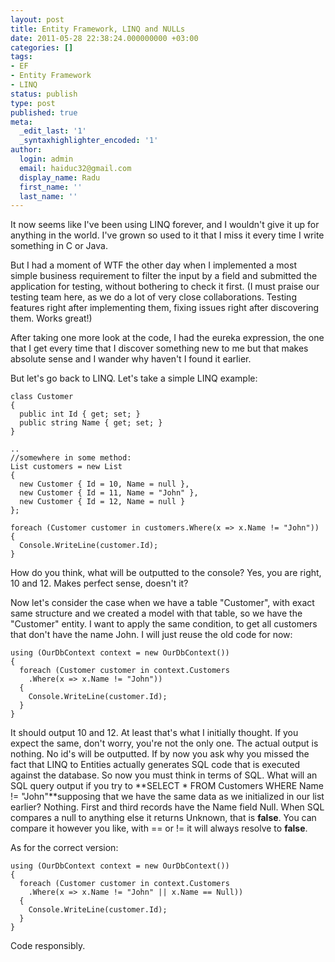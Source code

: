 ```yaml
---
layout: post
title: Entity Framework, LINQ and NULLs
date: 2011-05-28 22:38:24.000000000 +03:00
categories: []
tags:
- EF
- Entity Framework
- LINQ
status: publish
type: post
published: true
meta:
  _edit_last: '1'
  _syntaxhighlighter_encoded: '1'
author:
  login: admin
  email: haiduc32@gmail.com
  display_name: Radu
  first_name: ''
  last_name: ''
---
```

It now seems like I've been using LINQ forever, and I wouldn't give it up for anything in the world. I've grown so used to it that I miss it every time I write something in C or Java.

But I had a moment of WTF the other day when I implemented a most simple business requirement to filter the input by a field and submitted the application for testing, without bothering to check it first. (I must praise our testing team here, as we do a lot of very close collaborations. Testing features right after implementing them, fixing issues right after discovering them. Works great!)

After taking one more look at the code, I had the eureka expression, the one that I get every time that I discover something new to me but that makes absolute sense and I wander why haven't I found it earlier.

But let's go back to LINQ. Let's take a simple LINQ example:

    class Customer
    {
      public int Id { get; set; }
      public string Name { get; set; }
    }
    
    ..
    //somewhere in some method:
    List customers = new List
    {
      new Customer { Id = 10, Name = null },
      new Customer { Id = 11, Name = "John" },
      new Customer { Id = 12, Name = null }
    };
     
    foreach (Customer customer in customers.Where(x => x.Name != "John"))
    {
      Console.WriteLine(customer.Id);
    }

How do you think, what will be outputted to the console? Yes, you are right, 10 and 12. Makes perfect sense, doesn't it?

Now let's consider the case when we have a table "Customer", with exact same structure and we created a model with that table, so we have the "Customer" entity. I want to apply the same condition, to get all customers that don't have the name John. I will just reuse the old code for now:


    using (OurDbContext context = new OurDbContext())
    {
      foreach (Customer customer in context.Customers
        .Where(x => x.Name != "John"))
      {
        Console.WriteLine(customer.Id);
      }
    }

It should output 10 and 12. At least that's what I initially thought. If you expect the same, don't worry, you're not the only one. The actual output is nothing. No id's will be outputted. If by now you ask why you missed the fact that LINQ to Entities actually generates SQL code that is executed against the database. So now you must think in terms of SQL. What will an SQL query output if you try to **SELECT * FROM Customers WHERE Name != "John"**supposing that we have the same data as we initialized in our list earlier? Nothing. First and third records have the Name field Null. When SQL compares a null to anything else it returns Unknown, that is **false**. You can compare it however you like, with == or != it will always resolve to **false**.

As for the correct version:

    using (OurDbContext context = new OurDbContext())
    {
      foreach (Customer customer in context.Customers
        .Where(x => x.Name != "John" || x.Name == Null))
      {
        Console.WriteLine(customer.Id);
      }
    }

Code responsibly.
